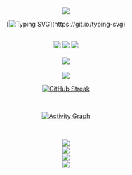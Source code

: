 <!--
    Feel free to get inspired!
-->

<div align="center">

<img src="https://capsule-render.vercel.app/api?type=transparent&height=70&text=⎯⎯⎯⎯⎯⎯⎯⎯⎯&fontSize=40&fontColor=ffffff&animation=fadeIn"/>

[![Typing SVG](https://readme-typing-svg.demolab.com?font=Space+Mono&size=30&duration=1500&pause=1000&color=ffffff&center=true&vCenter=true&repeat=false&width=435&height=30&lines=.+.+.+D+E+V+N+I+X+.+.+.)](https://git.io/typing-svg)

<br>

<div align="center">
  <img src="https://img.shields.io/badge/Focus-Frontend_Development-000?style=for-the-badge&logo=react&logoColor=fff"/>
  <img src="https://img.shields.io/badge/Code-Clean_Architecture-000?style=for-the-badge&logo=codepen&logoColor=fff"/>
  <img src="https://img.shields.io/badge/Based-Czech_Republic-000?style=for-the-badge&logo=googlemaps&logoColor=fff"/>
</div>

<br>

<div align="center">
  <img src="https://skillicons.dev/icons?i=react,python,lua,ts,vscode,git" />
</div>

<br>

<img src="https://github-readme-stats.vercel.app/api?username=Devnix7&hide=stars,issues,contribs&show_icons=true&hide_title=true&hide_border=true&theme=dark&bg_color=ffffff00&text_color=ffffff&icon_color=ffffff&card_width=400&custom_title=null&rank_icon=github"/>

<br>

[![GitHub Streak](https://streak-stats.demolab.com?user=Devnix7&hide_border=true&background=ffffff00&ring=4ade80&fire=4ade80&currStreakNum=ffffff&sideNums=ffffff&currStreakLabel=ffffff&sideLabels=ffffff&dates=ffffff&stroke=ffffff)](https://git.io/streak-stats)

<br>

[![Activity Graph](https://github-readme-activity-graph.vercel.app/graph?username=Devnix7&bg_color=00000000&color=ffffff&line=4ade80&point=ffffff&area=true&hide_border=true&hide_title=true)](https://github.com/ashutosh00710/github-readme-activity-graph)

<br>

<p align="center">
  <img src="https://capsule-render.vercel.app/api?type=rect&color=000000&height=1&section=header&width=400"/>
  <br>
  <img src="https://readme-typing-svg.demolab.com?font=Space+Mono&size=12&duration=1&pause=99999999&color=ffffff&center=true&repeat=false&width=435&height=20&lines=P+R+O+F+I+L+E++V+I+E+W+S"/>
  <br>
  <img src="https://profile-counter.glitch.me/{Devnix7}/count.svg?color=4ade80"/>
  <br>
  <img src="https://capsule-render.vercel.app/api?type=rect&color=000000&height=1&section=footer&width=400"/>
</p>

</div>
